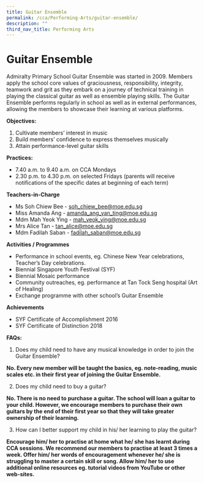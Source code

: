 ```yaml
---
title: Guitar Ensemble
permalink: /cca/Performing-Arts/guitar-ensemble/
description: ""
third_nav_title: Performing Arts
---
```


# Guitar Ensemble

Admiralty Primary School Guitar Ensemble was started in 2009. Members apply the school core values of graciousness, responsibility, integrity, teamwork and grit as they embark on a journey of technical training in playing the classical guitar as well as ensemble playing skills. The Guitar Ensemble performs regularly in school as well as in external performances, allowing the members to showcase their learning at various platforms.

**Objectives:**

1. Cultivate members’ interest in music
2. Build members’ confidence to express themselves musically
3. Attain performance-level guitar skills

**Practices:**

- 7.40 a.m. to 9.40 a.m. on CCA Mondays
- 2.30 p.m. to 4.30 p.m. on selected Fridays (parents will receive notifications of the specific dates at beginning of each term)

**Teachers-in-Charge**

- Ms Soh Chiew Bee - soh_chiew_bee@moe.edu.sg
- Miss Amanda Ang - amanda_ang_yan_ting@moe.edu.sg
- Mdm Mah Yeok Ying - mah_yeok_ying@moe.edu.sg
- Mrs Alice Tan - tan_alice@moe.edu.sg
- Mdm Fadilah Saban - fadilah_saban@moe.edu.sg

**Activities / Programmes**

- Performance in school events, eg. Chinese New Year celebrations, Teacher’s Day celebrations.
- Biennial Singapore Youth Festival (SYF)
- Biennial Mosaic performance
- Community outreaches, eg. performance at Tan Tock Seng hospital (Art of Healing)
- Exchange programme with other school’s Guitar Ensemble

**Achievements**

- SYF Certificate of Accomplishment 2016
- SYF Certificate of Distinction 2018

**FAQs:**

1. Does my child need to have any musical knowledge in order to join the Guitar Ensemble?

**No. Every new member will be taught the basics, eg. note-reading, music scales etc. in their first year of joining the Guitar Ensemble.**

2. Does my child need to buy a guitar?

**No. There is no need to purchase a guitar. The school will loan a guitar to your child. However, we encourage members to purchase their own guitars by the end of their first year so that they will take greater ownership of their learning.**

3. How can I better support my child in his/ her learning to play the guitar?

**Encourage him/ her to practise at home what he/ she has learnt during CCA sessions. We recommend our members to practise at least 3 times a week.
Offer him/ her words of encouragement whenever he/ she is struggling to master a certain skill or song. Allow him/ her to use additional online resources eg. tutorial videos from YouTube or other web-sites.**
